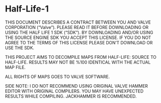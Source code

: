 # Half-Life-1
 
 
THIS DOCUMENT DESCRIBES A CONTRACT BETWEEN YOU AND VALVE CORPORATION (“Valve”). 
PLEASE READ IT BEFORE DOWNLOADING OR USING THE HALF LIFE 1 SDK (“SDK”). 
BY DOWNLOADING AND/OR USING THE SOURCE ENGINE SDK YOU ACCEPT THIS LICENSE. 
IF YOU DO NOT AGREE TO THE TERMS OF THIS LICENSE PLEASE DON’T DOWNLOAD OR USE THE SDK.


THIS PROJECT AIMS TO DECOMPILE MAPS FROM HALF-LIFE: SOURCE TO HALF-LIFE. RESULTS MAY NOT BE %100 IDENTICAL WITH THE ACTUAL MAP FILE.

ALL RIGHTS OF MAPS GOES TO VALVE SOFTWARE.

SIDE NOTE: I DO NOT RECOMMEND USING ORIGINAL VALVE HAMMER EDITOR WITH ORIGINAL COMPILERS.
YOU MAY HAVE UNEXPECTED RESULTS WHILE COMPILING. JACKHAMMER IS RECOMMENDED.

